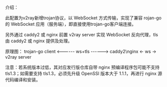 介绍：

此配置为v2ray新增trojan协议，以 WebSocket 方式传输，实现了兼容 rojan-go 的 WebSocket 应用（服务端），即直接使用trojan-go客户端连接。

另外通过 caddy2 或 nginx 前置 v2ray server 实现 WebSocket 反向代理，tls 由 caddy2 或 nginx 提供及处理。

原理图： trojan-go client <------ ws+tls ------> caddy2\nginx <- ws -> v2ray server

注意：若系统版本过低，其对应发行版仓库自带 nginx 预编译程序包可能不支持 tls1.3；如需要支持 tls1.3，必须先升级 OpenSSl 版本大于 1.1.1，再进行 nginx 源代码编译和安装。
